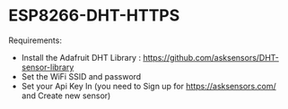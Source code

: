 # ESP8266-DHT-HTTPS
Requirements:
- Install the Adafruit DHT Library :  https://github.com/asksensors/DHT-sensor-library
- Set the WiFi SSID and password
- Set your Api Key In (you need to Sign up for https://asksensors.com/ and Create new sensor)
